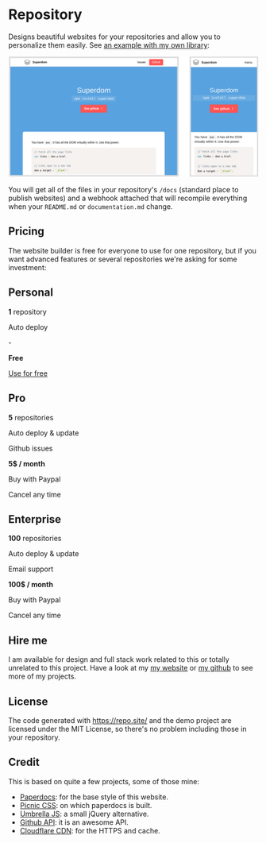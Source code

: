 # Repository

Designs beautiful websites for your repositories and allow you to personalize them easily. See [an example with my own library](/franciscop/superdom):

![Responsive design](docs/responsive.png)

You will get all of the files in your repository's `/docs` (standard place to publish websites) and a webhook attached that will recompile everything when your `README.md` or `documentation.md` change.



## Pricing

The website builder is free for everyone to use for one repository, but if you want advanced features or several repositories we're asking for some investment:

<div class="flex two three-600">
  <div>
    <h2>Personal</h2>
    <p><strong>1</strong> repository</p>
    <p>Auto deploy</p>
    <p>-</p>
    <p><strong>Free</strong></p>
    <p><a class="button" href="/#body">Use for free</a></p>
  </div>
  <div>
    <h2>Pro</h2>
    <p><strong>5</strong> repositories</p>
    <p>Auto deploy & update</p>
    <p>Github issues</p>
    <p><strong>5$ / month</strong></p>
    <p><a class="button">Buy with Paypal</a></p>
    <p>Cancel any time</p>
  </div>
  <div>
    <h2>Enterprise</h2>
    <p><strong>100</strong> repositories</p>
    <p>Auto deploy & update</p>
    <p>Email support</p>
    <p><strong>100$ / month</strong></p>
    <p><a class="button">Buy with Paypal</a></p>
    <p>Cancel any time</p>
  </div>
</div>

## Hire me

I am available for design and full stack work related to this or totally unrelated to this project. Have a look at my [my website](http://francisco.io/) or [my github](https://github.com/franciscop) to see more of my projects.


## License

The code generated with https://repo.site/ and the demo project are licensed under the MIT License, so there's no problem including those in your repository.


## Credit

This is based on quite a few projects, some of those mine:

- [Paperdocs](http://francisco.io/paperdocs/): for the base style of this website.
- [Picnic CSS](https://picnicss.com/): on which paperdocs is built.
- [Umbrella JS](https://umbrellajs.com/): a small jQuery alternative.
- [Github API](https://developer.github.com/v3/): it is an awesome API.
- [Cloudflare CDN](https://cloudflare.com/): for the HTTPS and cache.
